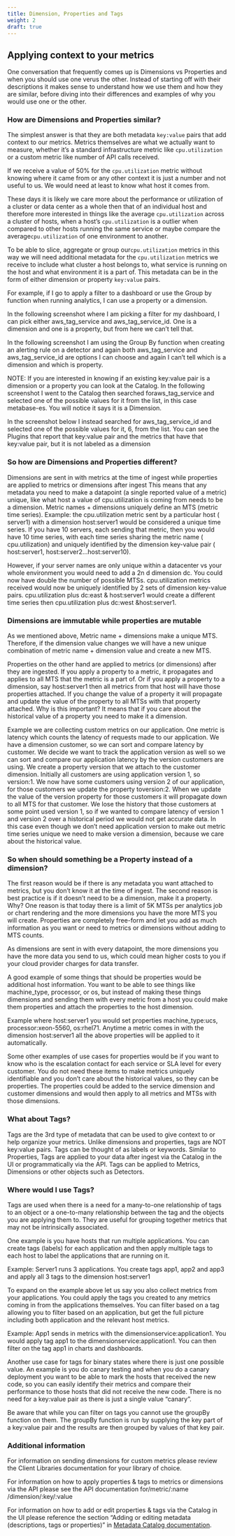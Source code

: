 ```yaml
---
title: Dimension, Properties and Tags
weight: 2
draft: true
---
```


## Applying context to your metrics

One conversation that frequently comes up is Dimensions vs Properties and when you should use one verus the other. Instead of starting off with their descriptions it makes sense to understand how we use them and how they are similar, before diving into their differences and examples of why you would use one or the other.

### How are Dimensions and Properties similar?

The simplest answer is that they are both metadata `key:value` pairs that add context to our metrics. Metrics themselves are what we actually want to measure, whether it’s a standard infrastructure metric like​ ​`cpu.utilization` or a custom metric like number of API calls received.

If we receive a value of 50% for th​e ​`cpu.utilization` metric without knowing where it came from or any other context it is just a number and not useful to us. We would need at least to know what host it comes from.

These days it is likely we care more about the performance or utilization of a cluster or data center as a whole then that of an individual host and therefore more interested in things like the average `cpu.utilization` across a cluster of hosts, when a​ host’s `​cpu.utilization` is a outlier when compared to other hosts running the same service or maybe compare the ​average ​`cpu.utilization` of one environment to another.

To be able to slice, aggregate or g​roup our ​`cpu.utilization` metrics in this way we will need additional metad​ata for the `​cpu.utilization` metrics we receive to include what cluster a host belongs to, what service is running on the host and what environment it is a part of. This metadata can be in the form of either dimension or property `key:value` pairs.

For example, if I go to apply a filter to a dashboard or use the Group by function when running analytics, I can use a property or a dimension.

In the following screenshot where I am picking a filter for my dashboard, I can pick either aws_tag_​service and ​aws_tag_service_id. One is a dimension and one is a property, but from here we can’t tell that.

In the following screenshot I am using the Group By function when creating an alerting rule on a detector and ag​ain both ​aws_tag_service and ​aws_tag_service_id are options I can choose and again I can’t tell which is a dimension and which is property.

NOTE: If you are interested in knowing if an existing key:value pair is a dimension or a property you can look at the Catalog. In the following screenshot I went to the Catalog then searched for ​aws_tag_service and selected one of the possible values for it from the list, in this case metabase-es. You will notice it says it is a Dimension.

In the screenshot below I instead searched for ​aws_tag_service_id and selected one of the possible values for it, 6, from the list. You can see the Plugins that report that key:value pair and the metrics that have that key:value pair, but it is not labeled as a dimension

### So how are Dimensions and Properties different?

Dimensions are sent in with metrics at the time of ingest while properties are applied to metrics or dimensions after ingest
This means that any metadata you need to make a datapoint (​a single reported value of a metric) ​unique, like what host a value of cpu.utilization is coming from needs to be a dimension. Metric names + dimensions uniquely define an MTS (metric time series).
Example: the ​cpu.utilization metric sent by a particular host (​server1) with a dimension ​host:server1 would be considered a unique time series. If you have 10 servers, each sending that metric, then you would have 10 time series, with each time series sharing the metric name (​cpu.utilization) and uniquely identified by the dimension key-value pair (​host:server1, host:server2...host:server10).

However, if your server names are only unique within a datacenter vs your whole environment you would need to add a 2n​ d​ dimension ​dc. You could now have double the number of possible MTSs. cpu.utilization metrics received would now be uniquely identified by 2 sets of dimension key-value pairs.
cpu.utilization plus ​dc:east &​ host:server1 would create a different time series then ​cpu.utilization plus dc:west & ​host:server1.

### Dimensions are immutable while properties are mutable

As we mentioned above, Metric name + dimensions make a unique MTS. Therefore, if the dimension value changes we will have a new unique combination of metric name + dimension value and create a new MTS.

Properties on the other hand are applied to metrics (or dimensions) after they are ingested. If you apply a property to a metric, it propagates and applies to all MTS that the metric is a part of. Or if you apply a property to a dimension, say ​host:server1 then all metrics from that host will have those properties attached. If you change the value of a property it will propagate and update the value of the property to all MTSs with that property attached. Why is this important? It means that if you care about the historical value of a property you need to make it a dimension.

Example we are collecting custom metrics on our application. One metric is ​latency which counts the latency of requests made to our application. We have a dimension ​customer, so we can sort and compare latency by customer. We decide we want to track the ​application version as well so we can sort and compare our application ​latency by the version customers are using. We create a property ​version that we attach to the customer dimension. Initially all customers are using application version 1, so ​version:1. We now have some customers using version 2 of our application, for those customers we update the property to ​version:2. When we update the value of the ​version property for those customers it will propagate down to all MTS for that customer. We lose the history that those customers at some point used ​version 1, so if we wanted to compare ​latency of ​version 1 and ​version 2 over a historical period we would not get accurate data. In this case even though we don’t need application ​version to make out metric time series unique we need to make ​version a dimension, because we care about the historical value.

### So when should something be a Property instead of a dimension?

The first reason would be if there is any metadata you want attached to metrics, but you don’t know it at the time of ingest.
The second reason is best practice is if it doesn’t need to be a dimension, make it a property. Why?
One reason is that today there is a limit of 5K MTSs per analytics job or chart rendering and the more dimensions you have the more MTS you will create. Properties are completely free-form and let you add as much information as you want or need to metrics or dimensions without adding to MTS counts.

As dimensions are sent in with every datapoint, the more dimensions you have the more data you send to us, which could mean higher costs to you if your cloud provider charges for data transfer.

A good example of some things that should be properties would be additional host information. You want to be able to see things like machine_type, processor, or os, but instead of making these things dimensions and sending them with every metric from a host you could make them properties and attach the properties to the host dimension.

Example where ​host:server1 you would set properties ​machine_type:ucs, processor:xeon-5560, os:rhel71. Anytime a metric comes in with the dimension ​host:server1 all the above properties will be applied to it automatically.

Some other examples of use cases for properties would be if you want to know who is the escalation contact for each service or SLA level for every customer. You do not need these items to make metrics uniquely identifiable and you don’t care about the historical values, so they can be properties. The properties could be added to the service dimension and customer dimensions and would then apply to all metrics and MTSs with those dimensions.

### What about Tags?

Tags are the 3r​d​ type of metadata that can be used to give context to or help organize your metrics. Unlike dimensions and properties, tags are NOT key:value pairs. ​Tags can be thought of as labels or keywords. Similar to Properties, Tags are applied to your data after ingest via the Catalog in the UI or programmatically via the API.​ Tags can be applied to Metrics, Dimensions or other objects such as Detectors.

### Where would I use Tags?

Tags are used when there is a need for a many-to-one relationship of tags to an object or a one-to-many relationship between the tag and the objects you are applying them to. They are useful for grouping together metrics that may not be intrinsically associated.

One example is you have hosts that run multiple applications. You can create tags (labels) for each application and then apply multiple tags to each host to label the applications that are running on it.

Example: Server1 runs 3 applications. You create tags ​app1, app2 and app3 and apply all 3 tags to the dimension ​host:server1

To expand on the example above let us say you also collect metrics from your applications.​ You could apply the tags you created to any metrics coming in from the applications themselves. You can filter based on a tag allowing you to filter based on an application, but get the full picture including both application and the relevant host metrics.

Example: App1 sends in metrics with the dimension ​service:application1. You would apply tag ​app1 to the dimension ​service:application1. You can then filter on the tag ​app1 in charts and dashboards.

Another use case for tags for binary states where there is just one possible value. An example is you do canary testing and when you do a canary deployment you want to be able to mark the hosts that received the new code, so you can easily identify their metrics and compare their performance to those hosts that did not receive the new code. There is no need for a key:value pair as there is just a single value “canary”.

Be aware that while you can filter on tags you cannot use the groupBy function on them. The groupBy function is run by supplying the key part of a key:value pair and the results are then grouped by values of that key pair.

### Additional information

For information on sending dimensions for custom metrics please review the ​Client Libraries documentation for your library of choice.

For information on how to apply properties & tags to metrics or dimensions via the API please see the API documentation for ​/metric/:name​ ​/dimension/:key/:value

For information on how to add or edit properties & tags via the Catalog in the UI please reference the section “​Adding or editing metadata (descriptions, tags or properties)” in [Metadata Catalog​ documentation](https://docs.splunk.com/Observability/metrics-and-metadata/metrics-finder-metadata-catalog.html#use-the-metadata-catalog).

